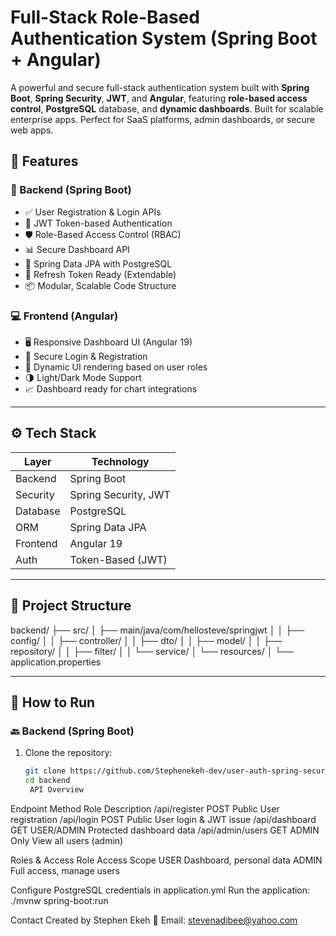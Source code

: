# **Full-Stack Role-Based Authentication System** (Spring Boot + Angular)

A powerful and secure full-stack authentication system built with **Spring Boot**, **Spring Security**, **JWT**, and **Angular**, featuring **role-based access control**, **PostgreSQL** database, and **dynamic dashboards**.
Built for scalable enterprise apps. Perfect for SaaS platforms, admin dashboards, or secure web apps.

## 🌟 Features

### 🔧 Backend (Spring Boot)
- ✅ User Registration & Login APIs
- 🔐 JWT Token-based Authentication
- 🛡️ Role-Based Access Control (RBAC)
- 📊 Secure Dashboard API
- 📁 Spring Data JPA with PostgreSQL
- 🔄 Refresh Token Ready (Extendable)
- 📦 Modular, Scalable Code Structure

### 💻 Frontend (Angular)
- 🖥️ Responsive Dashboard UI (Angular 19)
- 🔐 Secure Login & Registration
- 🎯 Dynamic UI rendering based on user roles
- 🌗 Light/Dark Mode Support
- 📈 Dashboard ready for chart integrations

---

## ⚙️ Tech Stack

| Layer     | Technology         |
|-----------|--------------------|
| Backend   | Spring Boot        |
| Security  | Spring Security, JWT |
| Database  | PostgreSQL         |
| ORM       | Spring Data JPA    |
| Frontend  | Angular 19         |
| Auth      | Token-Based (JWT)  |

---

## 📂 Project Structure
backend/
├── src/
│ ├── main/java/com/hellosteve/springjwt
│ │ ├── config/
│ │ ├── controller/
│ │ ├── dto/
│ │ ├── model/
│ │ ├── repository/
│ │ ├── filter/
│ │ └── service/
│ └── resources/
│ └── application.properties


---

## 🧪 How to Run

### 🔙 Backend (Spring Boot)
1. Clone the repository:
   ```bash
   git clone https://github.com/Stephenekeh-dev/user-auth-spring-security.git
   cd backend
    API Overview
Endpoint	Method	Role	Description
/api/register	POST	Public	User registration
/api/login	POST	Public	User login & JWT issue
/api/dashboard	GET	USER/ADMIN	Protected dashboard data
/api/admin/users	GET	ADMIN Only	View all users (admin)

Roles & Access
Role	Access Scope
USER	Dashboard, personal data
ADMIN	Full access, manage users

Configure PostgreSQL credentials in application.yml
Run the application: ./mvnw spring-boot:run


Contact
Created by Stephen Ekeh
📧 Email: stevenadibee@yahoo.com





